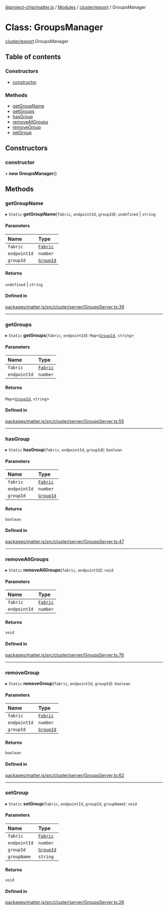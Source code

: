 [@project-chip/matter.js](../README.md) / [Modules](../modules.md) / [cluster/export](../modules/cluster_export.md) / GroupsManager

# Class: GroupsManager

[cluster/export](../modules/cluster_export.md).GroupsManager

## Table of contents

### Constructors

- [constructor](cluster_export.GroupsManager.md#constructor)

### Methods

- [getGroupName](cluster_export.GroupsManager.md#getgroupname)
- [getGroups](cluster_export.GroupsManager.md#getgroups)
- [hasGroup](cluster_export.GroupsManager.md#hasgroup)
- [removeAllGroups](cluster_export.GroupsManager.md#removeallgroups)
- [removeGroup](cluster_export.GroupsManager.md#removegroup)
- [setGroup](cluster_export.GroupsManager.md#setgroup)

## Constructors

### constructor

• **new GroupsManager**()

## Methods

### getGroupName

▸ `Static` **getGroupName**(`fabric`, `endpointId`, `groupId`): `undefined` \| `string`

#### Parameters

| Name | Type |
| :------ | :------ |
| `fabric` | [`Fabric`](fabric_export.Fabric.md) |
| `endpointId` | `number` |
| `groupId` | [`GroupId`](../modules/datatype_export.md#groupid) |

#### Returns

`undefined` \| `string`

#### Defined in

[packages/matter.js/src/cluster/server/GroupsServer.ts:39](https://github.com/project-chip/matter.js/blob/16d5b0d/packages/matter.js/src/cluster/server/GroupsServer.ts#L39)

___

### getGroups

▸ `Static` **getGroups**(`fabric`, `endpointId`): `Map`<[`GroupId`](../modules/datatype_export.md#groupid), `string`\>

#### Parameters

| Name | Type |
| :------ | :------ |
| `fabric` | [`Fabric`](fabric_export.Fabric.md) |
| `endpointId` | `number` |

#### Returns

`Map`<[`GroupId`](../modules/datatype_export.md#groupid), `string`\>

#### Defined in

[packages/matter.js/src/cluster/server/GroupsServer.ts:55](https://github.com/project-chip/matter.js/blob/16d5b0d/packages/matter.js/src/cluster/server/GroupsServer.ts#L55)

___

### hasGroup

▸ `Static` **hasGroup**(`fabric`, `endpointId`, `groupId`): `boolean`

#### Parameters

| Name | Type |
| :------ | :------ |
| `fabric` | [`Fabric`](fabric_export.Fabric.md) |
| `endpointId` | `number` |
| `groupId` | [`GroupId`](../modules/datatype_export.md#groupid) |

#### Returns

`boolean`

#### Defined in

[packages/matter.js/src/cluster/server/GroupsServer.ts:47](https://github.com/project-chip/matter.js/blob/16d5b0d/packages/matter.js/src/cluster/server/GroupsServer.ts#L47)

___

### removeAllGroups

▸ `Static` **removeAllGroups**(`fabric`, `endpointId`): `void`

#### Parameters

| Name | Type |
| :------ | :------ |
| `fabric` | [`Fabric`](fabric_export.Fabric.md) |
| `endpointId` | `number` |

#### Returns

`void`

#### Defined in

[packages/matter.js/src/cluster/server/GroupsServer.ts:76](https://github.com/project-chip/matter.js/blob/16d5b0d/packages/matter.js/src/cluster/server/GroupsServer.ts#L76)

___

### removeGroup

▸ `Static` **removeGroup**(`fabric`, `endpointId`, `groupId`): `boolean`

#### Parameters

| Name | Type |
| :------ | :------ |
| `fabric` | [`Fabric`](fabric_export.Fabric.md) |
| `endpointId` | `number` |
| `groupId` | [`GroupId`](../modules/datatype_export.md#groupid) |

#### Returns

`boolean`

#### Defined in

[packages/matter.js/src/cluster/server/GroupsServer.ts:62](https://github.com/project-chip/matter.js/blob/16d5b0d/packages/matter.js/src/cluster/server/GroupsServer.ts#L62)

___

### setGroup

▸ `Static` **setGroup**(`fabric`, `endpointId`, `groupId`, `groupName`): `void`

#### Parameters

| Name | Type |
| :------ | :------ |
| `fabric` | [`Fabric`](fabric_export.Fabric.md) |
| `endpointId` | `number` |
| `groupId` | [`GroupId`](../modules/datatype_export.md#groupid) |
| `groupName` | `string` |

#### Returns

`void`

#### Defined in

[packages/matter.js/src/cluster/server/GroupsServer.ts:26](https://github.com/project-chip/matter.js/blob/16d5b0d/packages/matter.js/src/cluster/server/GroupsServer.ts#L26)
